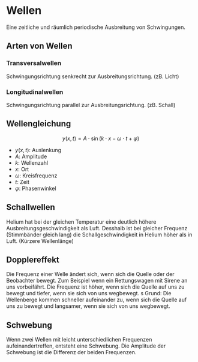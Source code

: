# Wellen

Eine zeitliche und räumlich periodische Ausbreitung von Schwingungen.

## Arten von Wellen

### Transversalwellen

Schwingungsrichtung senkrecht zur Ausbreitungsrichtung. (zB. Licht)

### Longitudinalwellen

Schwingungsrichtung parallel zur Ausbreitungsrichtung. (zB. Schall)

## Wellengleichung

$$
y(x,t) = A \cdot \sin(k \cdot x - \omega \cdot t + \varphi)
$$

- $y(x,t)$: Auslenkung
- $A$: Amplitude
- $k$: Wellenzahl
- $x$: Ort
- $\omega$: Kreisfrequenz
- $t$: Zeit
- $\varphi$: Phasenwinkel

## Schallwellen

Helium hat bei der gleichen Temperatur eine deutlich höhere Ausbreitungsgeschwindigkeit als Luft. Desshalb ist bei gleicher Frequenz (Stimmbänder gleich lang) die Schallgeschwindigkeit in Helium höher als in Luft. (Kürzere Wellenlänge)

## Dopplereffekt

Die Frequenz einer Welle ändert sich, wenn sich die Quelle oder der Beobachter bewegt. Zum Beispiel wenn ein Rettungswagen mit Sirene an uns vorbeifährt. Die Frequenz ist höher, wenn sich die Quelle auf uns zu bewegt und tiefer, 
wenn sie sich von uns wegbewegt.
s
Grund: Die Wellenberge kommen schneller aufeinander zu, wenn sich die Quelle auf uns zu bewegt und langsamer, wenn sie sich von uns wegbewegt.

## Schwebung

Wenn zwei Wellen mit leicht unterschiedlichen Frequenzen aufeinandertreffen, entsteht eine Schwebung. Die Amplitude der Schwebung ist die Differenz der beiden Frequenzen.

